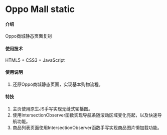 # Oppo Mall static

#### 介绍
Oppo商城静态页面复刻

#### 使用技术
HTML5 + CSS3 + JavaScript

#### 使用说明

1.  还原Oppo商城静态页面，实现基本购物流程。



#### 特技

1.  主页使用原生JS手写实现无缝式轮播图。
2.  使用IntersectionObserver函数实现导航条随滚动区域变化亮起，以及快速导航功能。
3.  商品列表页面使用IntersectionObserver函数手写实现商品图片懒加载功能。
